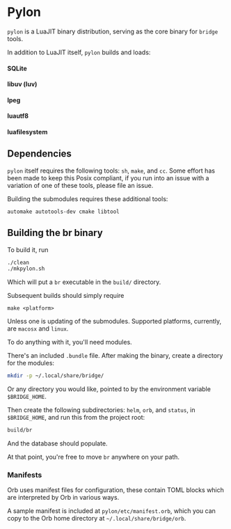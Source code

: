 # Pylon


`pylon` is a LuaJIT binary distribution, serving as the core binary for `bridge`
tools.

In addition to LuaJIT itself, `pylon` builds and loads:

#### SQLite

#### libuv (luv)

#### lpeg

#### luautf8

#### luafilesystem


## Dependencies

`pylon` itself requires the following tools: `sh`, `make`, and `cc`.  Some
effort has been made to keep this Posix compliant, if you run into an issue with
a variation of one of these tools, please file an issue.

Building the submodules requires these additional tools:

    automake autotools-dev cmake libtool



## Building the br binary

To build it, run

```sh
./clean
./mkpylon.sh
```

Which will put a `br` executable in the `build/` directory.


Subsequent builds should simply require

    make <platform>

Unless one is updating of the submodules.  Supported platforms, currently, are
`macosx` and `linux`.

To do anything with it, you'll need modules.

There's an included `.bundle` file.  After making the binary, create
a directory for the modules:

```sh
mkdir -p ~/.local/share/bridge/
```
Or any directory you would like, pointed to by the environment variable
`$BRIDGE_HOME`.

Then create the following subdirectories: `helm`, `orb`, and `status`, in `$BRIDGE_HOME`, and
run this from the project root:

```sh
build/br
```

And the database should populate.

At that point, you're free to move `br` anywhere on your path.


### Manifests

Orb uses manifest files for configuration, these contain TOML blocks which
are interpreted by Orb in various ways.

A sample manifest is included at `pylon/etc/manifest.orb`, which you can copy
to the Orb home directory at `~/.local/share/bridge/orb`.

